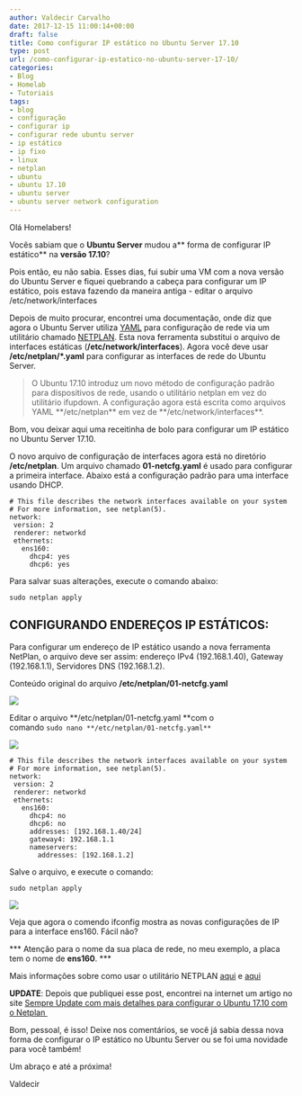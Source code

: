 ```yaml
---
author: Valdecir Carvalho
date: 2017-12-15 11:00:14+00:00
draft: false
title: Como configurar IP estático no Ubuntu Server 17.10
type: post
url: /como-configurar-ip-estatico-no-ubuntu-server-17-10/
categories:
- Blog
- Homelab
- Tutoriais
tags:
- blog
- configuração
- configurar ip
- configurar rede ubuntu server
- ip estático
- ip fixo
- linux
- netplan
- ubuntu
- ubuntu 17.10
- ubuntu server
- ubuntu server network configuration
---
```


Olá Homelabers!

Vocês sabiam que o **Ubuntu Server** mudou a** forma de configurar IP estático** na **versão 17.10**?

Pois então, eu não sabia. Esses dias, fui subir uma VM com a nova versão do Ubuntu Server e fiquei quebrando a cabeça para configurar um IP estático, pois estava fazendo da maneira antiga - editar o arquivo /etc/network/interfaces

Depois de muito procurar, encontrei uma documentação, onde diz que agora o Ubuntu Server utiliza [YAML](https://pt.wikipedia.org/wiki/YAML) para configuração de rede via um utilitário chamado [NETPLAN](https://wiki.ubuntu.com/Netplan). Esta nova ferramenta substitui o arquivo de interfaces estáticas (**/etc/network/interfaces**). Agora você deve usar **/etc/netplan/*.yaml** para configurar as interfaces de rede do Ubuntu Server.



<blockquote>O Ubuntu 17.10 introduz um novo método de configuração padrão para dispositivos de rede, usando o utilitário netplan em vez do utilitário ifupdown. A configuração agora está escrita como arquivos YAML **/etc/netplan** em vez de **/etc/network/interfaces**.</blockquote>



Bom, vou deixar aqui uma receitinha de bolo para configurar um IP estático no Ubuntu Server 17.10.

O novo arquivo de configuração de interfaces agora está no diretório **/etc/netplan**. Um arquivo chamado **01-netcfg.yaml** é usado para configurar a primeira interface. Abaixo está a configuração padrão para uma interface usando DHCP.


    
    # This file describes the network interfaces available on your system
    # For more information, see netplan(5).
    network:
     version: 2
     renderer: networkd
     ethernets:
       ens160:
         dhcp4: yes
         dhcp6: yes



Para salvar suas alterações, execute o comando abaixo:

`sudo netplan apply`



## CONFIGURANDO ENDEREÇOS IP ESTÁTICOS:



Para configurar um endereço de IP estático usando a nova ferramenta NetPlan, o arquivo deve ser assim: endereço IPv4 (192.168.1.40), Gateway (192.168.1.1), Servidores DNS (192.168.1.2).

Conteúdo original do arquivo **/etc/netplan/01-netcfg.yaml**

![](/imagens/2017/12/configurar-ip-estatico-ubuntu-server-17_01.jpg)


Editar o arquivo **/etc/netplan/01-netcfg.yaml **com o comando `sudo nano **/etc/netplan/01-netcfg.yaml** `

![](/imagens/2017/12/configurar-ip-estatico-ubuntu-server-17_02.jpg)



    
    # This file describes the network interfaces available on your system
    # For more information, see netplan(5).
    network:
     version: 2
     renderer: networkd
     ethernets:
       ens160:
         dhcp4: no
         dhcp6: no
         addresses: [192.168.1.40/24]
         gateway4: 192.168.1.1
         nameservers:
           addresses: [192.168.1.2]
    



Salve o arquivo, e execute o comando:

`sudo netplan apply`

![](/imagens/2017/12/configurar-ip-estatico-ubuntu-server-17_03.jpg)


Veja que agora o comendo ifconfig mostra as novas configurações de IP para a interface ens160. Fácil não?

*** Atenção para o nome da sua placa de rede, no meu exemplo, a placa tem o nome de **ens160**. ***

Mais informações sobre como usar o utilitário NETPLAN [aqui](https://wiki.ubuntu.com/Netplan) e [aqui](https://wiki.ubuntu.com/MigratingToNetplan)

**UPDATE**: Depois que publiquei esse post, encontrei na internet um artigo no site [Sempre Update com mais detalhes para configurar o Ubuntu 17.10 com o Netplan ](https://sempreupdate.com.br/linux-basico-defina-um-ip-estatico-no-ubuntu-17-10-com-netplan/)

Bom, pessoal, é isso! Deixe nos comentários, se você já sabia dessa nova forma de configurar o IP estático no Ubuntu Server ou se foi uma novidade para você também!

Um abraço e até a próxima!

Valdecir
